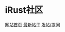 # iRust社区

[网站首页](https://www.irust.org/)
[最新帖子](https://github.com/irustorg/bbs/issues)
[发帖/提问](https://github.com/irustorg/bbs/issues/new)
